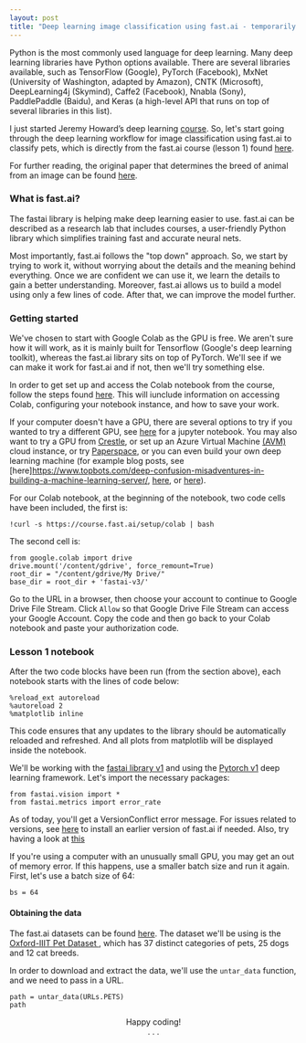 ```yaml
---
layout: post
title: "Deep learning image classification using fast.ai - temporarily on hold"
---
```


Python is the most commonly used language for deep learning. Many deep learning libraries have Python options available. There are several libraries available, such as TensorFlow (Google), PyTorch (Facebook), MxNet (University of Washington, adapted by Amazon), CNTK (Microsoft), DeepLearning4j (Skymind), Caffe2 (Facebook), Nnabla (Sony), PaddlePaddle (Baidu), and Keras (a high-level API that runs on top of several libraries in this list). 

I just started Jeremy Howard’s deep learning [course](https://course.fast.ai/videos/?lesson=1). So, let's start going through the deep learning workflow for image classification using fast.ai to classify pets, which is directly from the fast.ai course (lesson 1) found [here](https://course.fast.ai/videos/?lesson=1). 

For further reading, the original paper that determines the breed of animal from an image can be found [here](http://www.robots.ox.ac.uk/~vgg/publications/2012/parkhi12a/parkhi12a.pdf).

### What is fast.ai?
The fastai library is helping make deep learning easier to use. fast.ai can be described as a research lab that includes courses, a user-friendly Python library which simplifies training fast and accurate neural nets.

Most importantly, fast.ai follows the "top down" approach. So, we start by trying to work it, without worrying about the details and the meaning behind everything. Once we are confident we can use it, we learn the details to gain a better understanding. Moreover, fast.ai allows us to build a model using only a few lines of code. After that, we can improve the model further. 

### Getting started
We've chosen to start with Google Colab as the GPU is free. We aren't sure how it will work, as it is mainly built for Tensorflow (Google's deep learning toolkit), whereas the fast.ai library sits on top of PyTorch. We'll see if we can make it work for fast.ai and if not, then we'll try something else. 

In order to get set up and access the Colab notebook from the course, follow the steps found [here](https://course.fast.ai/start_colab.html). This will iunclude information on accessing Colab, configuring your notebook instance, and how to save your work. 

If your computer doesn't have a GPU, there are several options to try if you wanted to try a different GPU, see [here](https://course.fast.ai/) for a jupyter notebook. You may also want to try a GPU from [Crestle](https://crestle.ai/), or set up an Azure Virtual Machine [(AVM)](https://azure.microsoft.com/en-gb/free/virtual-machines/search/?&ef_id=Cj0KCQiAxrbwBRCoARIsABEc9si-9bgWZ9YukU-Me3B96lDIb6SzTOHUybG_ZBnA7q0wnjqXjV8gwuwaAjJlEALw_wcB:G:s&OCID=AID2000125_SEM_4QqQWq38&MarinID=4QqQWq38_324561106063_azure%20virtual%20machine_e_c__66077404040_aud-411816020291:kwd-296465860779&lnkd=Google_Azure_Brand&dclid=CMe-yvvd5OYCFdYw0wodGbsAUA) cloud instance, or try [Paperspace](https://www.paperspace.com/), or you can even build your own deep learning machine (for example blog posts, see [here]https://www.topbots.com/deep-confusion-misadventures-in-building-a-machine-learning-server/, [here](https://medium.com/impactai/setting-up-a-deep-learning-machine-in-a-lazy-yet-quick-way-be2642318850), or [here](https://towardsdatascience.com/building-your-own-deep-learning-box-47b918aea1eb)).

For our Colab notebook, at the beginning of the notebook, two code cells have been included, the first is:

    !curl -s https://course.fast.ai/setup/colab | bash

The second cell is:

    from google.colab import drive
    drive.mount('/content/gdrive', force_remount=True)
    root_dir = "/content/gdrive/My Drive/"
    base_dir = root_dir + 'fastai-v3/'

Go to the URL in a browser, then choose your account to continue to Google Drive File Stream. Click `Allow` so that Google Drive File Stream can access your Google Account. Copy the code and then go back to your Colab notebook and paste your authorization code.

### Lesson 1 notebook
After the two code blocks have been run (from the section above), each notebook starts with the lines of code below:

    %reload_ext autoreload
    %autoreload 2
    %matplotlib inline

This code ensures that any updates to the library should be automatically reloaded and refreshed. And all plots from matplotlib will be displayed inside the notebook.

We'll be working with the [fastai library v1](https://www.fast.ai/2018/10/02/fastai-ai/) and using the [Pytorch v1](https://hackernoon.com/pytorch-1-0-468332ba5163) deep learning framework. Let's import the necessary packages:

    from fastai.vision import *
    from fastai.metrics import error_rate

As of today, you'll get a VersionConflict error message. For issues related to versions, see [here](https://forums.fast.ai/t/fastai-v0-7-install-issues-thread/24652) to install an earlier version of fast.ai if needed. Also, try having a look at [this](https://stackoverflow.com/questions/59513091/versionconflict-in-fastprogress/59549564#59549564)

If you're using a computer with an unusually small GPU, you may get an out of memory error. If this happens, use a smaller batch size and run it again. First, let's use a batch size of 64:

    bs = 64

#### Obtaining the data
The fast.ai datasets can be found [here](https://course.fast.ai/datasets). The dataset we'll be using is the [Oxford-IIIT Pet Dataset ](http://www.robots.ox.ac.uk/~vgg/data/pets/), which has 37 distinct categories of pets, 25 dogs and 12 cat breeds.

In order to download and extract the data, we'll use the `untar_data` function, and we need to pass in a URL.

    path = untar_data(URLs.PETS)
    path


<center>Happy coding!<center>

<center>.           .           .<center>
